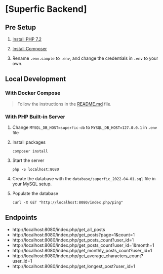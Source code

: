 # [Superfic Backend]

## Pre Setup

1. [Install PHP 7.2](https://www.php.net/downloads.php)

2. [Install Composer](https://getcomposer.org/download/)

3. Rename `.env.sample` to `.env`, and change the credentials in `.env` to your own.

## Local Development

### With Docker Compose

> Follow the instructions in the [README.md]() file.

### With PHP Built-in Server

1.  Change `MYSQL_DB_HOST=superfic-db` to `MYSQL_DB_HOST=127.0.0.1` in `.env` file

2.  Install packages

        composer install

3.  Start the server

        php -S localhost:8080

4.  Create the database with the `database/superfic_2022-04-01.sql` file in your MySQL setup.

5.  Populate the database

        curl -X GET "http://localhost:8080/index.php/ping"

## Endpoints

-   http://localhost:8080/index.php/get_all_posts
-   http://localhost:8080/index.php/get_posts?page=1&count=1
-   http://localhost:8080/index.php/get_posts_count?user_id=1
-   http://localhost:8080/index.php/get_posts_count?user_id=1&month=1
-   http://localhost:8080/index.php/get_monthly_posts_count?user_id=1
-   http://localhost:8080/index.php/get_average_characters_count?user_id=1
-   http://localhost:8080/index.php/get_longest_post?user_id=1
